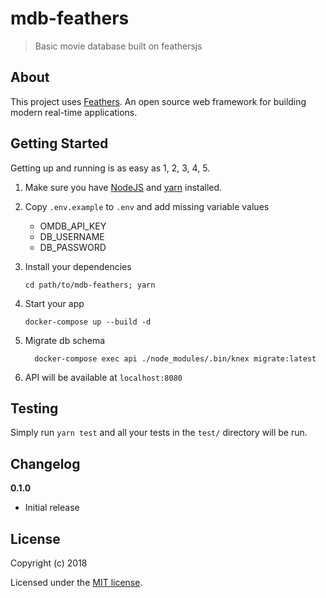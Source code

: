 # mdb-feathers

> Basic movie database built on feathersjs

## About

This project uses [Feathers](http://feathersjs.com). An open source web framework for building modern real-time applications.

## Getting Started

Getting up and running is as easy as 1, 2, 3, 4, 5.

1. Make sure you have [NodeJS](https://nodejs.org/) and [yarn](https://www.npmjs.com/) installed.
2. Copy `.env.example` to `.env` and add missing variable values
    - OMDB_API_KEY
    - DB_USERNAME
    - DB_PASSWORD
3. Install your dependencies

    ```
    cd path/to/mdb-feathers; yarn
    ```

4. Start your app

    ```
    docker-compose up --build -d
    ```
5. Migrate db schema
    ```
      docker-compose exec api ./node_modules/.bin/knex migrate:latest
    ```
5. API will be available at `localhost:8080`

## Testing

Simply run `yarn test` and all your tests in the `test/` directory will be run.


## Changelog

__0.1.0__

- Initial release

## License

Copyright (c) 2018

Licensed under the [MIT license](LICENSE).

